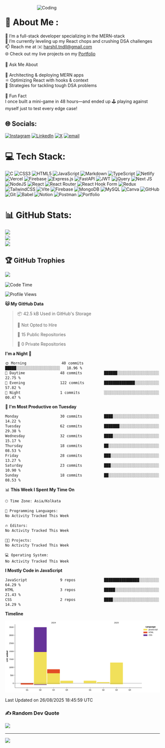 <img align="right" alt="Coding" width="400" src="https://i.giphy.com/media/v1.Y2lkPTc5MGI3NjExbHR0cGV2czZzZGtjNXM3MHpiamNyNGtvOThqbG90bWw1aTRuZmwyaCZlcD12MV9pbnRlcm5hbF9naWZfYnlfaWQmY3Q9Zw/78XCFBGOlS6keY1Bil/giphy.gif" />


# 💫 About Me :
🔭 I’m a full-stack developer specializing in the MERN-stack<br>🌱 I’m currently leveling up my React chops and crushing DSA challenges<br>📫 Reach me at ✉️ harshil.tndll@gmail.com<br> 🌐 Check out my live projects on my [Portfolio](https://harshil-tandel.netlify.app/)<br><br>💬 Ask Me About<br><br> 🚀 Architecting & deploying MERN apps  <br> ⚛️ Optimizing React with hooks & context  <br>🧠 Strategies for tackling tough DSA problems  <br><br>🎉 Fun Fact<br>I once built a mini-game in 48 hours—and ended up 🕹️ playing against myself just to test every edge case!  <br>



## 🌐 Socials:
[![Instagram](https://img.shields.io/badge/Instagram-%23E4405F.svg?logo=Instagram&logoColor=white)](https://instagram.com/https://www.instagram.com/harshiltndll21/) [![LinkedIn](https://img.shields.io/badge/LinkedIn-%230077B5.svg?logo=linkedin&logoColor=white)](https://linkedin.com/in/HarshilTandel07) [![X](https://img.shields.io/badge/X-black.svg?logo=X&logoColor=white)](https://x.com/HarshilTandel07) [![email](https://img.shields.io/badge/Email-D14836?logo=gmail&logoColor=white)](mailto:harshil.tndll@gmail.com  ) 

# 💻 Tech Stack:
![C](https://img.shields.io/badge/c-%2300599C.svg?style=for-the-badge&logo=c&logoColor=white) ![CSS3](https://img.shields.io/badge/css3-%231572B6.svg?style=for-the-badge&logo=css3&logoColor=white) ![HTML5](https://img.shields.io/badge/html5-%23E34F26.svg?style=for-the-badge&logo=html5&logoColor=white) ![JavaScript](https://img.shields.io/badge/javascript-%23323330.svg?style=for-the-badge&logo=javascript&logoColor=%23F7DF1E) ![Markdown](https://img.shields.io/badge/markdown-%23000000.svg?style=for-the-badge&logo=markdown&logoColor=white) ![TypeScript](https://img.shields.io/badge/typescript-%23007ACC.svg?style=for-the-badge&logo=typescript&logoColor=white) ![Netlify](https://img.shields.io/badge/netlify-%23000000.svg?style=for-the-badge&logo=netlify&logoColor=#00C7B7) ![Vercel](https://img.shields.io/badge/vercel-%23000000.svg?style=for-the-badge&logo=vercel&logoColor=white) ![Firebase](https://img.shields.io/badge/firebase-%23039BE5.svg?style=for-the-badge&logo=firebase) ![Express.js](https://img.shields.io/badge/express.js-%23404d59.svg?style=for-the-badge&logo=express&logoColor=%2361DAFB) ![FastAPI](https://img.shields.io/badge/FastAPI-005571?style=for-the-badge&logo=fastapi) ![JWT](https://img.shields.io/badge/JWT-black?style=for-the-badge&logo=JSON%20web%20tokens) ![jQuery](https://img.shields.io/badge/jquery-%230769AD.svg?style=for-the-badge&logo=jquery&logoColor=white) ![Next JS](https://img.shields.io/badge/Next-black?style=for-the-badge&logo=next.js&logoColor=white) ![NodeJS](https://img.shields.io/badge/node.js-6DA55F?style=for-the-badge&logo=node.js&logoColor=white) ![React](https://img.shields.io/badge/react-%2320232a.svg?style=for-the-badge&logo=react&logoColor=%2361DAFB) ![React Router](https://img.shields.io/badge/React_Router-CA4245?style=for-the-badge&logo=react-router&logoColor=white) ![React Hook Form](https://img.shields.io/badge/React%20Hook%20Form-%23EC5990.svg?style=for-the-badge&logo=reacthookform&logoColor=white) ![Redux](https://img.shields.io/badge/redux-%23593d88.svg?style=for-the-badge&logo=redux&logoColor=white) ![TailwindCSS](https://img.shields.io/badge/tailwindcss-%2338B2AC.svg?style=for-the-badge&logo=tailwind-css&logoColor=white) ![Vite](https://img.shields.io/badge/vite-%23646CFF.svg?style=for-the-badge&logo=vite&logoColor=white) ![Firebase](https://img.shields.io/badge/firebase-a08021?style=for-the-badge&logo=firebase&logoColor=ffcd34) ![MongoDB](https://img.shields.io/badge/MongoDB-%234ea94b.svg?style=for-the-badge&logo=mongodb&logoColor=white) ![MySQL](https://img.shields.io/badge/mysql-4479A1.svg?style=for-the-badge&logo=mysql&logoColor=white) ![Canva](https://img.shields.io/badge/Canva-%2300C4CC.svg?style=for-the-badge&logo=Canva&logoColor=white) ![GitHub](https://img.shields.io/badge/github-%23121011.svg?style=for-the-badge&logo=github&logoColor=white) ![Git](https://img.shields.io/badge/git-%23F05033.svg?style=for-the-badge&logo=git&logoColor=white) ![Babel](https://img.shields.io/badge/Babel-F9DC3e?style=for-the-badge&logo=babel&logoColor=black) ![Notion](https://img.shields.io/badge/Notion-%23000000.svg?style=for-the-badge&logo=notion&logoColor=white) ![Postman](https://img.shields.io/badge/Postman-FF6C37?style=for-the-badge&logo=postman&logoColor=white) ![Portfolio](https://img.shields.io/badge/Portfolio-%23000000.svg?style=for-the-badge&logo=firefox&logoColor=#FF7139)
# 📊 GitHub Stats:
![](https://github-readme-stats.vercel.app/api?username=HarshilTandel&theme=dark&hide_border=false&include_all_commits=true&count_private=false)<br/>
![](https://nirzak-streak-stats.vercel.app/?user=HarshilTandel&theme=dark&hide_border=false)<br/>
![](https://github-readme-stats.vercel.app/api/top-langs/?username=HarshilTandel&theme=dark&hide_border=false&include_all_commits=true&count_private=false&layout=compact)

## 🏆 GitHub Trophies
![](https://github-profile-trophy.vercel.app/?username=HarshilTandel&theme=radical&no-frame=false&no-bg=false&margin-w=4)

<!--START_SECTION:waka-->
![Code Time](http://img.shields.io/badge/Code%20Time-193%20hrs%2052%20mins-blue)

![Profile Views](http://img.shields.io/badge/Profile%20Views-0-blue)

**🐱 My GitHub Data** 

> 📦 42.5 kB Used in GitHub's Storage 
 > 
> 🚫 Not Opted to Hire
 > 
> 📜 15 Public Repositories 
 > 
> 🔑 0 Private Repositories 
 > 
**I'm a Night 🦉** 

```text
🌞 Morning                40 commits          █████░░░░░░░░░░░░░░░░░░░░   18.96 % 
🌆 Daytime                48 commits          ██████░░░░░░░░░░░░░░░░░░░   22.75 % 
🌃 Evening                122 commits         ██████████████░░░░░░░░░░░   57.82 % 
🌙 Night                  1 commits           ░░░░░░░░░░░░░░░░░░░░░░░░░   00.47 % 
```
📅 **I'm Most Productive on Tuesday** 

```text
Monday                   30 commits          ████░░░░░░░░░░░░░░░░░░░░░   14.22 % 
Tuesday                  62 commits          ███████░░░░░░░░░░░░░░░░░░   29.38 % 
Wednesday                32 commits          ████░░░░░░░░░░░░░░░░░░░░░   15.17 % 
Thursday                 18 commits          ██░░░░░░░░░░░░░░░░░░░░░░░   08.53 % 
Friday                   28 commits          ███░░░░░░░░░░░░░░░░░░░░░░   13.27 % 
Saturday                 23 commits          ███░░░░░░░░░░░░░░░░░░░░░░   10.90 % 
Sunday                   18 commits          ██░░░░░░░░░░░░░░░░░░░░░░░   08.53 % 
```


📊 **This Week I Spent My Time On** 

```text
🕑︎ Time Zone: Asia/Kolkata

💬 Programming Languages: 
No Activity Tracked This Week

🔥 Editors: 
No Activity Tracked This Week

🐱‍💻 Projects: 
No Activity Tracked This Week

💻 Operating System: 
No Activity Tracked This Week
```

**I Mostly Code in JavaScript** 

```text
JavaScript               9 repos             ████████████████░░░░░░░░░   64.29 % 
HTML                     3 repos             █████░░░░░░░░░░░░░░░░░░░░   21.43 % 
CSS                      2 repos             ████░░░░░░░░░░░░░░░░░░░░░   14.29 % 
```



**Timeline**

![Lines of Code chart](https://raw.githubusercontent.com/HarshilTandel/HarshilTandel/main/assets/bar_graph.png)


 Last Updated on 26/08/2025 18:45:59 UTC
<!--END_SECTION:waka-->


### ✍️ Random Dev Quote
![](https://quotes-github-readme.vercel.app/api?type=horizontal&theme=radical)

---
[![](https://visitcount.itsvg.in/api?id=HarshilTandel&icon=0&color=0)](https://visitcount.itsvg.in)

<!-- Proudly created with GPRM ( https://gprm.itsvg.in ) -->
